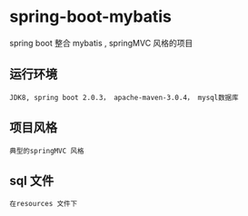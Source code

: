 # spring-boot-mybatis
spring boot 整合 mybatis  ,  springMVC 风格的项目

## 运行环境
    JDK8, spring boot 2.0.3， apache-maven-3.0.4， mysql数据库

## 项目风格
    典型的springMVC 风格
    
## sql 文件
    在resources 文件下